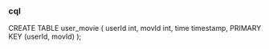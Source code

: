 ### cql
CREATE TABLE user_movie (
  userId int,
  movId int,
  time timestamp,
  PRIMARY KEY (userId, movId)
);
